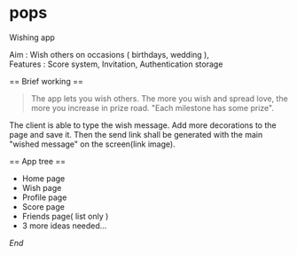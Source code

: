# pops
Wishing app 

Aim : Wish others on occasions ( birthdays, wedding ),  
Features : Score system, Invitation, Authentication storage  
  
== Brief working ==  
> The app lets you wish others. The more you wish and spread love, the more you increase in prize road. "Each milestone has some prize".  

The client is able to type the wish message. Add more decorations to the page and save it. Then the send link shall be generated with the main "wished message" on the screen(link image).  

== App tree ==  
- Home page
- Wish page
- Profile page
- Score page
- Friends page( list only )
- 3 more ideas needed...  

_End_
